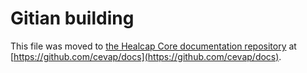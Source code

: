 Gitian building
================

This file was moved to [the Healcap Core documentation repository](https://github.com/cevap/docs/blob/master/gitian-building.md) at [https://github.com/cevap/docs](https://github.com/cevap/docs).
